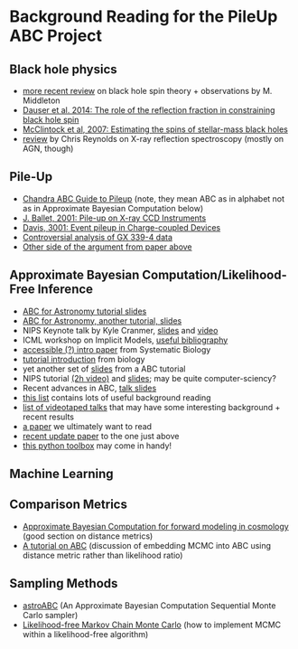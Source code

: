 # Background Reading for the PileUp ABC Project


## Black hole physics
* [more recent review](https://arxiv.org/pdf/1507.06153.pdf) on black hole spin theory + observations by M. Middleton
* [Dauser et al. 2014: The role of the reflection fraction in constraining black hole spin](https://arxiv.org/abs/1408.2347)
* [McClintock et al, 2007: Estimating the spins of stellar-mass black holes](https://arxiv.org/abs/0707.4492)
* [review](https://ui.adsabs.harvard.edu/#abs/2014SSRv..183..277R/abstract) by Chris Reynolds on X-ray reflection spectroscopy (mostly on AGN, though) 


## Pile-Up
* [Chandra ABC Guide to Pileup](http://cxc.harvard.edu/ciao/download/doc/pileup_abc.pdf) (note, they mean ABC as in alphabet not as in Approximate Bayesian Computation below)
* [J. Ballet, 2001: Pile-up on X-ray CCD Instruments](http://adsabs.harvard.edu/abs/2001ASPC..238..381B)
* [Davis, 3001: Event pileup in Charge-coupled Devices](http://adsabs.harvard.edu/abs/2001ApJ...562..575D)
* [Controversial analysis of GX 339-4 data](http://adsabs.harvard.edu/abs/2010MNRAS.407.2287D)
* [Other side of the argument from paper above](http://adsabs.harvard.edu/abs/2010ApJ...724.1441M)

## Approximate Bayesian Computation/Likelihood-Free Inference
* [ABC for Astronomy tutorial slides](http://astrostatistics.psu.edu/su14/lectures/cisewski_abc1.pdf)
* [ABC for Astronomy, another tutorial, slides](http://www.stat.tamu.edu/~jlong/astrostat/abc_cisewski.pdf)
* NIPS Keynote talk by Kyle Cranmer, [slides](https://figshare.com/articles/NIPS_2016_Keynote_Machine_Learning_Likelihood_Free_Inference_in_Particle_Physics/4291565/1) and [video](https://nips.cc/Conferences/2016/Schedule?showEvent=6195)
* ICML workshop on Implicit Models, [useful bibliography](https://sites.google.com/view/implicitmodels/about/bibliography?authuser=0)
* [accessible (?) intro paper](https://academic.oup.com/sysbio/article/66/1/e66/2420817) from Systematic Biology
* [tutorial introduction](https://www.sciencedirect.com/science/article/pii/S0025556416300839) from biology
* yet another set of [slides](http://www.hiit.fi/ABCruise/slides/ABC-Tutorial-2016.pdf) from a ABC tutorial
* NIPS tutorial [(2h video)](https://www.youtube.com/watch?v=sssbLkn2JjI) and [slides](https://rich-d-wilkinson.github.io/docs/NIPS2013.pdf); may be quite computer-sciency?
* Recent advances in ABC, [talk slides](https://bguedj.github.io/nips2017/pdf/marin_nips2017.pdf)
* [this list](https://sites.google.com/view/implicitmodels/about/bibliography?authuser=0) contains lots of useful background reading
* [list of videotaped talks](https://www.youtube.com/playlist?list=PLsatQfvo0v3sUhi3ijRme9MyqwLL5EOiG) that may have some interesting background + recent results
* [a paper](https://arxiv.org/abs/1506.02169) we ultimately want to read
* [recent update paper](https://arxiv.org/abs/1707.07113) to the one just above
* [this python toolbox](https://github.com/diana-hep/carl) may come in handy!

## Machine Learning

## Comparison Metrics
* [Approximate Bayesian Computation for forward modeling in cosmology](https://iopscience.iop.org/article/10.1088/1475-7516/2015/08/043/pdf) (good section on distance metrics)
* [A tutorial on ABC](https://pdf.sciencedirectassets.com/272579/1-s2.0-S0022249612X00026/1-s2.0-S0022249612000272/main.pdf?x-amz-security-token=AgoJb3JpZ2luX2VjEG4aCXVzLWVhc3QtMSJHMEUCIQDNDUfjjJSVn%2Br9B0YB%2BrZy3DYPRS%2Fxue7KnHf8XbAqJAIgSRzv%2BS6tr43Z%2BLneWFPlu1YyYFS4CenCzJs9Ky%2BQBbwq2gMIZxACGgwwNTkwMDM1NDY4NjUiDPfpDBloR47pmjclByq3Ax9RkAh%2F%2B40AL2GJHeo9%2FM5ultMiO%2BzL%2FDIUV%2BkFqUWfYI%2BoR22PldW2QywElgUBf0FnC0%2FAj%2F%2BHnx8PZWGi9Z8N8nsd9Ed5xfup%2Bh%2BMBtM93NvIWCq176XJJ22BoKH3aIChQ8Ofyt2Tuhs%2BZGVF2kmoIISP8zoD2eZx3lW%2B92yF4vbkUpHhetUJl%2BjPdeRrB1GE3L8L1ZROTfNsnSkrf0aHKwkT5bfapHOcUIXoRwhJ72e0H%2B8ZMzV9rg8EFgi1k9pBIfxcO1amdXMYTudMaUNvmNckUim4bBJCHnRM74fRpc%2FlguEvHNIbI5wMM4xGD5PgZ8ah0GByz%2FMLC4aBUR%2Fn%2BnXTKHXY%2BpNy4ZsjTHAwcJAZMmpLwEzpDGyGmIVJpiSnGEztrLYaadXOtqcPwF1A3lIVCTBcW%2F30K6X0cHPeiZFlXU2E35TjBSBQNylIIwYE%2BXqSe2L2PxnAUBFuvQeQUD8tc0E%2FjxzEkrsBSMbb3oqEHB9rBJFVpOHefGTKZvb95gT%2FZls27X9bcqELJjEPqQdit1Z2MIq%2BQ4kWFTPW3INxMLnZv0xhIXvaK85g8HtGJU0vRnIw4rfS5gU6tAEI1DOp016BmhEwJjXB%2BsIfe3z24lDIBG35AUTmtygzERYhHuCEBX06f4K6%2Barjeq4V%2B15N3QU510Ff%2FxWCc9NLRn%2BVAFp9X73RVT4%2BYLYlCjimSYqi6WPK%2BqPeU37zq6nIRrJWT2MDSXSisWcuPzuIX8cMDQzCcQP0qLzAix6hpbxRrtMM6KnCTQIfkk9CfuoLLM7ijn73EFp8HtHGaSluaaXYaJ4EipyR91u1d4USnHQj8t0%3D&AWSAccessKeyId=ASIAQ3PHCVTYYHXTWXXB&Expires=1557439892&Signature=e2GFZIQhLUTL3niRRpHUTtFTxLw%3D&hash=83cd3dc64d3b0c2ed6d50b3c378ee83556927add762831a414adee9a526cd91b&host=68042c943591013ac2b2430a89b270f6af2c76d8dfd086a07176afe7c76c2c61&pii=S0022249612000272&tid=spdf-c12bbd2b-2d78-4072-a8fe-7b3008351f53&sid=85a7a5b469fc3041a5493593ad8927f7e8acgxrqa&type=client) (discussion of embedding MCMC into ABC using distance metric rather than likelihood ratio)

## Sampling Methods
* [astroABC](https://arxiv.org/pdf/1608.07606.pdf) (An Approximate Bayesian Computation Sequential Monte Carlo sampler)
* [Likelihood-free Markov Chain Monte Carlo](https://arxiv.org/pdf/1001.2058.pdf) (how to implement MCMC within a likelihood-free algorithm)
